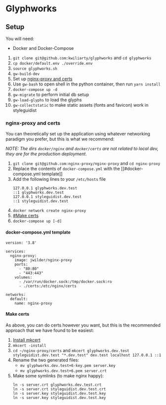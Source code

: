 # Glyphworks

## Setup

You will need:
- Docker and Docker-Compose

1. `git clone git@github.com:kwiliarty/glyphworks` and `cd glyphworks`
2. `cp docker/default.env ./override.env`
3. `source glyphworks.sh`
4. `gw-build-dev`
5. Set up [nginx-proxy and certs](#nginx-proxy-and-certs)
6. Use `gw-bash` to open shell in the python container, then run `yarn install`
7. `docker-compose up -d`
8. `gw-migrate` to perform initial db setup
9. `gw-load-glyphs` to load the glyphs
10. `gw-collectstatic` to make static assets (fonts and favicon) work in styleguidist

### nginx-proxy and certs

You can theoretically set up the application using whatever networking paradigm you prefer, but this is what we recommend:

*NOTE: The dirs `docker/nginx` and `docker/certs` are not related to local dev, they are for the production deployment.*

1. `git clone git@github.com:nginx-proxy/nginx-proxy` and `cd nginx-proxy`
2. Replace the contents of `docker-compose.yml` with the [[#docker-compose.yml template]]
3. Add the following lines to your `/etc/hosts`  file
	```
	127.0.0.1 glyphworks.dev.test
	::1 glyphworks.dev.test
	127.0.0.1 styleguidist.dev.test
	::1 styleguidist.dev.test
	```
4. `docker network create nginx-proxy`
5. [#Make certs](#make-certs)
6. `docker-compose up [-d]`

#### docker-compose.yml template

```
version: '3.8'

services:
  nginx-proxy:
    image: jwilder/nginx-proxy
    ports:
      - "80:80"
      - "443:443"
    volumes:
      - /var/run/docker.sock:/tmp/docker.sock:ro
      - ./certs:/etc/nginx/certs

networks:
  default:
    name: nginx-proxy
```

#### Make certs

As above, you can do certs however you want, but this is the recommended approach that we have found to be easiest:

1. [Install mkcert](https://github.com/FiloSottile/mkcert)
2. `mkcert -install`
3.  `cd ~/nginx-proxy/certs` and `mkcert glyphworks.dev.test styleguidist.dev.test "*.dev.test" dev.test localhost 127.0.0.1 ::1`
4. Rename the two generated files: 
	- `mv glyphworks.dev.test+6-key.pem server.key`
	- `mv glyphworks.dev.test+6.pem server.crt`
5. Make some symlinks (to make nginx happy):
	```
	ln -s server.crt glyphworks.dev.test.crt
	ln -s server.crt styleguidist.dev.test.crt
	ln -s server.key styleguidist.dev.test.key
	ln -s server.key styleguidist.dev.test.key
	```